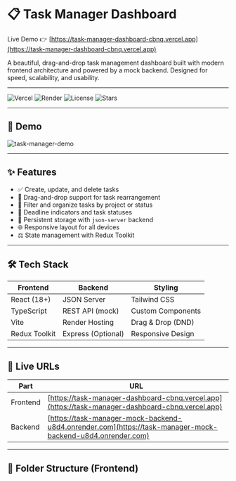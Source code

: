 # 📋 Task Manager Dashboard

Live Demo 👉 [https://task-manager-dashboard-cbnq.vercel.app](https://task-manager-dashboard-cbnq.vercel.app)

A beautiful, drag-and-drop task management dashboard built with modern frontend architecture and powered by a mock backend. Designed for speed, scalability, and usability.

---

![Vercel](https://img.shields.io/badge/deployed-Vercel-000?logo=vercel&style=flat-square)
![Render](https://img.shields.io/badge/backend-Render-3c3c3c?logo=render&style=flat-square)
![License](https://img.shields.io/github/license/devononymous/task-manager-dashboard?style=flat-square)
![Stars](https://img.shields.io/github/stars/devononymous/task-manager-dashboard?style=flat-square)

---

## 🎥 Demo

![task-manager-demo](https://user-images.githubusercontent.com/your-github-id/demo.gif)

---

## ✨ Features

- ✅ Create, update, and delete tasks
- 📌 Drag-and-drop support for task rearrangement
- 🌟 Filter and organize tasks by project or status
- 🗾 Deadline indicators and task statuses
- 🏦 Persistent storage with `json-server` backend
- 🌐 Responsive layout for all devices
- ⚖️ State management with Redux Toolkit

---

## 🛠️ Tech Stack

| Frontend             | Backend              | Styling              |
|----------------------|----------------------|----------------------|
| React (18+)          | JSON Server          | Tailwind CSS         |
| TypeScript           | REST API (mock)      | Custom Components    |
| Vite                 | Render Hosting       | Drag & Drop (DND)    |
| Redux Toolkit        | Express (Optional)   | Responsive Design    |

---

## 🚀 Live URLs

| Part     | URL                                                                 |
|----------|---------------------------------------------------------------------|
| Frontend | [https://task-manager-dashboard-cbnq.vercel.app](https://task-manager-dashboard-cbnq.vercel.app) |
| Backend  | [https://task-manager-mock-backend-u8d4.onrender.com](https://task-manager-mock-backend-u8d4.onrender.com) |

---

## 📂 Folder Structure (Frontend)

